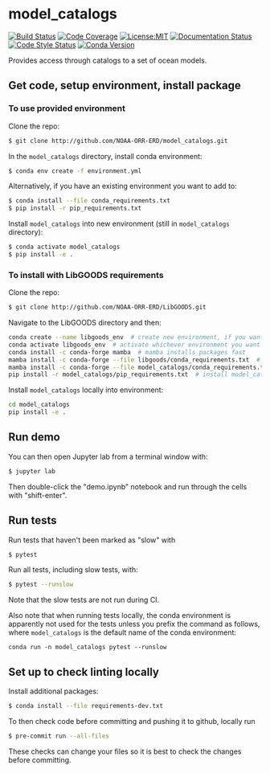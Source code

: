 model_catalogs
==============================
[![Build Status](https://img.shields.io/github/workflow/status/NOAA-ORR-ERD/model_catalogs/Tests?logo=github&style=for-the-badge)](https://github.com/NOAA-ORR-ERD/model_catalogs/actions)
[![Code Coverage](https://img.shields.io/codecov/c/github/NOAA-ORR-ERD/model_catalogs.svg?style=for-the-badge)](https://codecov.io/gh/NOAA-ORR-ERD/model_catalogs)
[![License:MIT](https://img.shields.io/badge/License-MIT-green.svg?style=for-the-badge)](https://opensource.org/licenses/MIT)
[![Documentation Status](https://img.shields.io/readthedocs/model_catalogs/latest.svg?style=for-the-badge)](https://model_catalogs.readthedocs.io/en/latest/?badge=latest)
[![Code Style Status](https://img.shields.io/github/workflow/status/NOAA-ORR-ERD/model_catalogs/linting%20with%20pre-commit?label=Code%20Style&style=for-the-badge)](https://github.com/NOAA-ORR-ERD/model_catalogs/actions)
[![Conda Version](https://img.shields.io/conda/vn/conda-forge/model_catalogs.svg?style=for-the-badge)](https://anaconda.org/conda-forge/model_catalogs)

Provides access through catalogs to a set of ocean models.

## Get code, setup environment, install package

### To use provided environment

Clone the repo:
``` bash
$ git clone http://github.com/NOAA-ORR-ERD/model_catalogs.git
```

In the `model_catalogs` directory, install conda environment:
``` bash
$ conda env create -f environment.yml
```

Alternatively, if you have an existing environment you want to add to:
``` bash
$ conda install --file conda_requirements.txt
$ pip install -r pip_requirements.txt
```

Install `model_catalogs` into new environment (still in `model_catalogs` directory):
``` bash
$ conda activate model_catalogs
$ pip install -e .
```

### To install with LibGOODS requirements

Clone the repo:
``` bash
$ git clone http://github.com/NOAA-ORR-ERD/LibGOODS.git
```

Navigate to the LibGOODS directory and then:
``` bash
conda create --name libgoods_env  # create new environment, if you want
conda activate libgoods_env  # activate whichever environment you want to use
conda install -c conda-forge mamba  # mamba installs packages fast
mamba install -c conda-forge --file libgoods/conda_requirements.txt  # install LibGOODS conda requirements
mamba install -c conda-forge --file model_catalogs/conda_requirements.txt  # install model_catalogs conda requirements
pip install -r model_catalogs/pip_requirements.txt  # install model_catalogs pip requirements
```

Install `model_catalogs` locally into environment:
``` bash
cd model_catalogs
pip install -e .
```

## Run demo

You can then open Jupyter lab from a terminal window with:
``` bash
$ jupyter lab
```

Then double-click the "demo.ipynb" notebook and run through the cells with "shift-enter".

## Run tests

Run tests that haven't been marked as "slow" with
``` bash
$ pytest
```

Run all tests, including slow tests, with:
``` bash
$ pytest --runslow
```
Note that the slow tests are not run during CI.

Also note that when running tests locally, the conda environment is apparently not used for the tests unless you prefix the command as follows, where `model_catalogs` is the default name of the conda environment:

``` base
conda run -n model_catalogs pytest --runslow
```

## Set up to check linting locally

Install additional packages:
``` bash
$ conda install --file requirements-dev.txt
```

To then check code before committing and pushing it to github, locally run
``` bash
$ pre-commit run --all-files
```
These checks can change your files so it is best to check the changes before committing.
